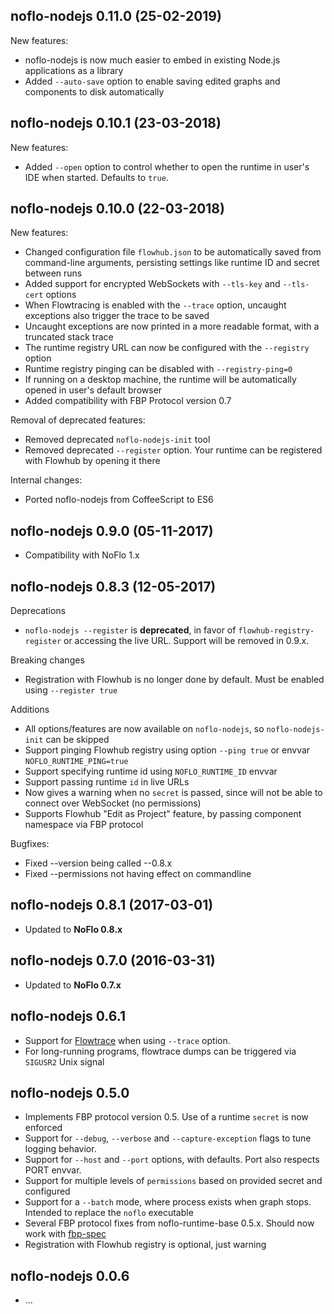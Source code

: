 ## noflo-nodejs 0.11.0 (25-02-2019)

New features:

* noflo-nodejs is now much easier to embed in existing Node.js applications as a library
* Added `--auto-save` option to enable saving edited graphs and components to disk automatically

## noflo-nodejs 0.10.1 (23-03-2018)

New features:

* Added `--open` option to control whether to open the runtime in user's IDE when started. Defaults to `true`.

## noflo-nodejs 0.10.0 (22-03-2018)

New features:

* Changed  configuration file `flowhub.json` to be automatically saved from command-line arguments, persisting settings like runtime ID and secret between runs
* Added support for encrypted WebSockets with `--tls-key` and `--tls-cert` options
* When Flowtracing is enabled with the `--trace` option, uncaught exceptions also trigger the trace to be saved
* Uncaught exceptions are now printed in a more readable format, with a truncated stack trace
* The runtime registry URL can now be configured with the `--registry` option
* Runtime registry pinging can be disabled with `--registry-ping=0`
* If running on a desktop machine, the runtime will be automatically opened in user's default browser
* Added compatibility with FBP Protocol version 0.7

Removal of deprecated features:

* Removed deprecated `noflo-nodejs-init` tool
* Removed deprecated `--register` option. Your runtime can be registered with Flowhub by opening it there

Internal changes:

* Ported noflo-nodejs from CoffeeScript to ES6

## noflo-nodejs 0.9.0 (05-11-2017)

* Compatibility with NoFlo 1.x

## noflo-nodejs 0.8.3 (12-05-2017)

Deprecations

* `noflo-nodejs --register` is **deprecated**, in favor of `flowhub-registry-register` or accessing the live URL.
Support will be removed in 0.9.x.

Breaking changes

* Registration with Flowhub is no longer done by default. Must be enabled using `--register true`

Additions

* All options/features are now available on `noflo-nodejs`, so `noflo-nodejs-init` can be skipped
* Support pinging Flowhub registry using option `--ping true` or envvar `NOFLO_RUNTIME_PING=true`
* Support specifying runtime id using `NOFLO_RUNTIME_ID` envvar
* Support passing runtime `id` in live URLs
* Now gives a warning when no `secret` is passed, since will not be able to connect over WebSocket (no permissions)
* Supports Flowhub "Edit as Project" feature, by passing component namespace via FBP protocol

Bugfixes:

* Fixed --version being called --0.8.x
* Fixed --permissions not having effect on commandline

## noflo-nodejs 0.8.1 (2017-03-01)

* Updated to **NoFlo 0.8.x**

## noflo-nodejs 0.7.0 (2016-03-31)

* Updated to **NoFlo 0.7.x**

## noflo-nodejs 0.6.1

* Support for [Flowtrace](https://github.com/flowbased/flowtrace) when using `--trace` option.
* For long-running programs, flowtrace dumps can be triggered via `SIGUSR2` Unix signal

## noflo-nodejs 0.5.0

* Implements FBP protocol version 0.5. Use of a runtime `secret` is now enforced
* Support for `--debug`, `--verbose` and `--capture-exception` flags to tune logging behavior.
* Support for `--host` and `--port` options, with defaults. Port also respects PORT envvar.
* Support for multiple levels of `permissions` based on provided secret and configured
* Support for a `--batch` mode, where process exists when graph stops. Intended to replace the `noflo` executable
* Several FBP protocol fixes from noflo-runtime-base 0.5.x. Should now work with [fbp-spec](https://github.com/flowbased/fbp-spec)
* Registration with Flowhub registry is optional, just warning

## noflo-nodejs 0.0.6

* ...

